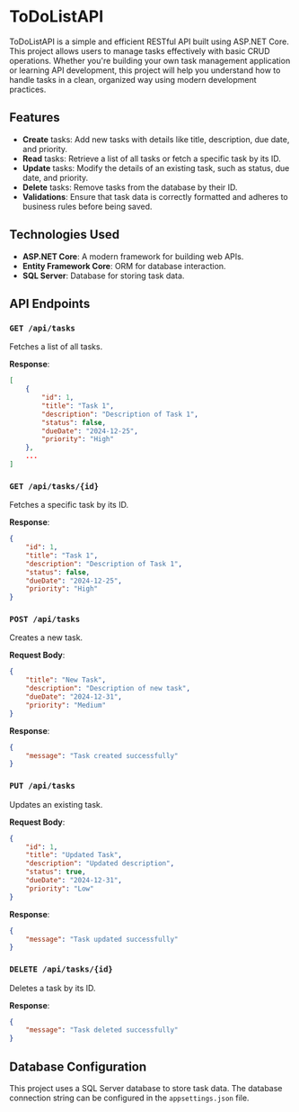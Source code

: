 
# ToDoListAPI

ToDoListAPI is a simple and efficient RESTful API built using ASP.NET Core. This project allows users to manage tasks effectively with basic CRUD operations. Whether you're building your own task management application or learning API development, this project will help you understand how to handle tasks in a clean, organized way using modern development practices.

## Features

- **Create** tasks: Add new tasks with details like title, description, due date, and priority.
- **Read** tasks: Retrieve a list of all tasks or fetch a specific task by its ID.
- **Update** tasks: Modify the details of an existing task, such as status, due date, and priority.
- **Delete** tasks: Remove tasks from the database by their ID.
- **Validations**: Ensure that task data is correctly formatted and adheres to business rules before being saved.

## Technologies Used

- **ASP.NET Core**: A modern framework for building web APIs.
- **Entity Framework Core**: ORM for database interaction.
- **SQL Server**: Database for storing task data.

## API Endpoints

### `GET /api/tasks`
Fetches a list of all tasks.

**Response**:
```json
[
    {
        "id": 1,
        "title": "Task 1",
        "description": "Description of Task 1",
        "status": false,
        "dueDate": "2024-12-25",
        "priority": "High"
    },
    ...
]
```

### `GET /api/tasks/{id}`
Fetches a specific task by its ID.

**Response**:
```json
{
    "id": 1,
    "title": "Task 1",
    "description": "Description of Task 1",
    "status": false,
    "dueDate": "2024-12-25",
    "priority": "High"
}
```

### `POST /api/tasks`
Creates a new task.

**Request Body**:
```json
{
    "title": "New Task",
    "description": "Description of new task",
    "dueDate": "2024-12-31",
    "priority": "Medium"
}
```

**Response**:
```json
{
    "message": "Task created successfully"
}
```

### `PUT /api/tasks`
Updates an existing task.

**Request Body**:
```json
{
    "id": 1,
    "title": "Updated Task",
    "description": "Updated description",
    "status": true,
    "dueDate": "2024-12-31",
    "priority": "Low"
}
```

**Response**:
```json
{
    "message": "Task updated successfully"
}
```

### `DELETE /api/tasks/{id}`
Deletes a task by its ID.

**Response**:
```json
{
    "message": "Task deleted successfully"
}
```


## Database Configuration

This project uses a SQL Server database to store task data. The database connection string can be configured in the `appsettings.json` file.

